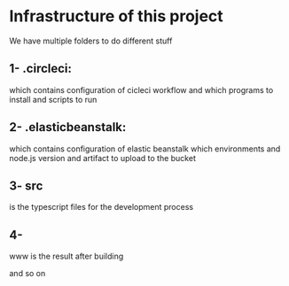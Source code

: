 # Infrastructure of this project
We have multiple folders to do different stuff

## 1- .circleci: 
which contains configuration of cicleci workflow and which programs to install and scripts to run

## 2- .elasticbeanstalk: 
which contains configuration of elastic beanstalk which environments and node.js version and artifact to upload to the bucket

## 3- src 
is the typescript files for the development process

## 4- 
www is the result after building

and so on